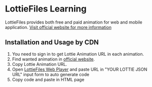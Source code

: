 # LottieFiles Learning

LottieFiles provides both free and paid animation for web and mobile application. [Visit official website for more information](https://lottiefiles.com/)

## Installation and Usage by CDN

1. You need to sign in to get Lottie Animation URL in each animation.
2. Find wanted animation in [official website](https://lottiefiles.com/featured).
3. Copy Lottie Animation URL.
4. Open [LottieFiles Web Player](https://lottiefiles.com/web-player) and paste URL in "YOUR LOTTIE JSON URL" input form to auto generate code
5. Copy code and paste in HTML page
